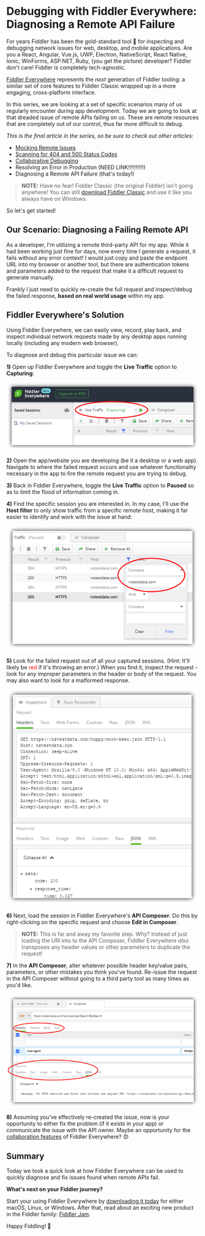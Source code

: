 # Debugging with Fiddler Everywhere: Diagnosing a Remote API Failure

For years Fiddler has been the gold-standard tool 🥇 for inspecting and debugging network issues for web, desktop, and mobile applications. Are you a React, Angular, Vue.js, UWP, Electron, NativeScript, React Native, Ionic, WinForms, ASP.NET, Ruby, (you get the picture) developer? Fiddler don't care! Fiddler is completely tech-agnostic.

[Fiddler Everywhere](https://www.telerik.com/fiddler) represents the *next* generation of Fiddler tooling: a similar set of core features to Fiddler Classic wrapped up in a more engaging, cross-platform interface.

In this series, we are looking at a set of specific scenarios many of us regularly encounter during app development. Today we are going to look at that dreaded issue of remote APIs failing on us. These are remote resources that are completely out of our control, thus far more difficult to debug.

*This is the final article in the series, so be sure to check out other articles:*

- [Mocking Remote Issues](https://www.telerik.com/blogs/debugging-with-fiddler-everywhere-mocking-remote-issues)
- [Scanning for 404 and 500 Status Codes](https://www.telerik.com/blogs/debugging-with-fiddler-everywhere-scanning-404-500-status-codes)
- [Collaborative Debugging](https://www.telerik.com/blogs/debugging-with-fiddler-everywhere-collaborative-debugging)
- Resolving an Error in Production (NEED LINK!!!!!!!!!!)
- Diagnosing a Remote API Failure (that's today!)

> **NOTE:** Have no fear! Fiddler Classic (the original Fiddler) isn't going anywhere! You can still [download Fiddler Classic](https://www.telerik.com/download/fiddler) and use it like you always have on Windows.

So let's get started!

## Our Scenario: Diagnosing a Failing Remote API

As a developer, I'm utilizing a remote third-party API for my app. While it had been working just fine for days, now every time I generate a request, it fails without any error context! I would just copy and paste the endpoint URL into my browser or another tool, but there are authentication tokens and parameters added to the request that make it a difficult request to generate manually.

Frankly I just need to quickly re-create the full request and inspect/debug the failed response, **based on real world usage** within my app.

## Fiddler Everywhere's Solution

Using Fiddler Everywhere, we can easily view, record, play back, and inspect individual network requests made by any desktop apps running locally (including any modern web browser).

To diagnose and debug this particular issue we can:

**1)** Open up Fiddler Everywhere and toggle the **Live Traffic** option to **Capturing**:

![fiddler everywhere capture traffic](1-capturing.png)

**2)** Open the app/website you are developing (be it a desktop or a web app). Navigate to where the failed request occurs and use whatever functionality necessary in the app to fire the remote request you are trying to debug.

**3)** Back in Fiddler Everywhere, toggle the **Live Traffic** option to **Paused** so as to limit the flood of information coming in.

**4)** Find the specific session you are interested in. In my case, I'll use the **Host filter** to only show traffic from a specific remote host, making it far easier to identify and work with the issue at hand:

![fiddler everywhere host filtering](5-host-filtering.png)

**5)** Look for the failed request out of all your captured sessions. (Hint: It'll likely be <span style="color:red">red</span> if it's throwing an error.) When you find it, inspect the request - look for any improper parameters in the header or body of the request. You may also want to look for a malformed response.

![fiddler inspect request](5-inspect-request.png)

**6)** Next, load the session in Fiddler Everywhere's **API Composer**. Do this by right-clicking on the specific request and choose **Edit in Composer**.

> **NOTE:** This is far and away my favorite step. Why? Instead of just loading the URI into to the API Composer, Fiddler Everywhere *also* transposes any header values or other parameters to duplicate the request!

**7)** In the **API Composer**, alter whatever possible header key/value pairs, parameters, or other mistakes you think you've found. Re-issue the request in the API Composer without going to a third party tool as many times as you'd like.

![fiddler api composer](5-api-composer.png)

**8)** Assuming you've effectively re-created the issue, now is your opportunity to either fix the problem (if it exists in your app) or communicate the issue with the API owner. Maybe an opportunity for the [collaboration features](https://www.telerik.com/fiddler/usecases/team-collaboration) of Fiddler Everywhere? 😍

## Summary

Today we took a quick look at how Fiddler Everywhere can be used to quickly diagnose and fix issues found when remote APIs fail.

**What's next on your Fiddler journey?**

Start your using Fiddler Everywhere by [downloading it today](https://www.telerik.com/download/fiddler-everywhere) for either macOS, Linux, or Windows. After that, read about an exciting new product in the Fiddler family: [Fiddler Jam](https://www.telerik.com/fiddler-jam).

Happy Fiddling! 🎸